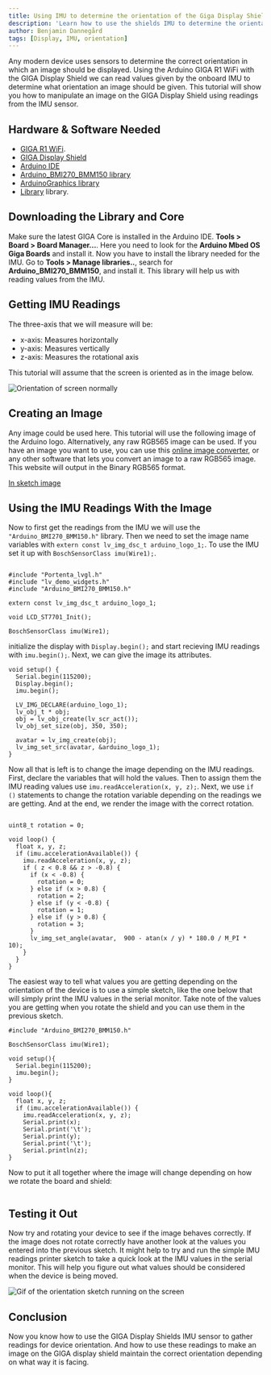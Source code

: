 ```yaml
---
title: Using IMU to determine the orientation of the Giga Display Shield
description: 'Learn how to use the shields IMU to determine the orientation of the Giga Display Shield'
author: Benjamin Dannegård
tags: [Display, IMU, orientation]
---
```


Any modern device uses sensors to determine the correct orientation in which an image should be displayed. Using the Arduino GIGA R1 WiFi with the GIGA Display Shield we can read values given by the onboard IMU to determine what orientation an image should be given. This tutorial will show you how to manipulate an image on the GIGA Display Shield using readings from the IMU sensor. 

## Hardware & Software Needed

- [GIGA R1 WiFi](/hardware/giga-r1).
- [GIGA Display Shield]()
- [Arduino IDE](https://www.arduino.cc/en/software)
- [Arduino_BMI270_BMM150 library]()
- [ArduinoGraphics library]()
- [Library]() library.

## Downloading the Library and Core

Make sure the latest GIGA Core is installed in the Arduino IDE. **Tools > Board > Board Manager...**. Here you need to look for the **Arduino Mbed OS Giga Boards** and install it. Now you have to install the library needed for the IMU. Go to **Tools > Manage libraries..**, search for **Arduino_BMI270_BMM150**, and install it. This library will help us with reading values from the IMU.

## Getting IMU Readings

The three-axis that we will measure will be:

- x-axis: Measures horizontally
- y-axis: Measures vertically
- z-axis: Measures the rotational axis

This tutorial will assume that the screen is oriented as in the image below.

![Orientation of screen normally]()

## Creating an Image

Any image could be used here. This tutorial will use the following image of the Arduino logo. Alternatively, any raw RGB565 image can be used. If you have an image you want to use, you can use this [online image converter](https://lvgl.io/tools/imageconverter), or any other software that lets you convert an image to a raw RGB565 image. This website will output in the Binary RGB565 format.

[In sketch image]()

## Using the IMU Readings With the Image

Now to first get the readings from the IMU we will use the `"Arduino_BMI270_BMM150.h"` library. Then we need to set the image name variables with `extern const lv_img_dsc_t arduino_logo_1;`. To use the IMU set it up with `BoschSensorClass imu(Wire1);`.

```arduino

#include "Portenta_lvgl.h"
#include "lv_demo_widgets.h"
#include "Arduino_BMI270_BMM150.h"

extern const lv_img_dsc_t arduino_logo_1;

void LCD_ST7701_Init();

BoschSensorClass imu(Wire1);
```

initialize the display with `Display.begin();` and start recieving IMU readings with `imu.begin();`. Next, we can give the image its attributes.

```arduino
void setup() {
  Serial.begin(115200);
  Display.begin();
  imu.begin();

  LV_IMG_DECLARE(arduino_logo_1);
  lv_obj_t * obj;
  obj = lv_obj_create(lv_scr_act());
  lv_obj_set_size(obj, 350, 350);

  avatar = lv_img_create(obj);
  lv_img_set_src(avatar, &arduino_logo_1);
}

```

Now all that is left is to change the image depending on the IMU readings. First, declare the variables that will hold the values. Then to assign them the IMU reading values use `imu.readAcceleration(x, y, z);`. Next, we use `if ()` statements to change the rotation variable depending on the readings we are getting. And at the end, we render the image with the correct rotation.

```arduino

uint8_t rotation = 0;

void loop() {
  float x, y, z;
  if (imu.accelerationAvailable()) {
    imu.readAcceleration(x, y, z);
    if ( z < 0.8 && z > -0.8) {
      if (x < -0.8) {
        rotation = 0;
      } else if (x > 0.8) {
        rotation = 2;
      } else if (y < -0.8) {
        rotation = 1;
      } else if (y > 0.8) {
        rotation = 3;
      }
      lv_img_set_angle(avatar,  900 - atan(x / y) * 180.0 / M_PI * 10);
    }
  }
}
```

The easiest way to tell what values you are getting depending on the orientation of the device is to use a simple sketch, like the one below that will simply print the IMU values in the serial monitor. Take note of the values you are getting when you rotate the shield and you can use them in the previous sketch.

```arduino
#include "Arduino_BMI270_BMM150.h"

BoschSensorClass imu(Wire1);

void setup(){
  Serial.begin(115200);
  imu.begin();
}

void loop(){
  float x, y, z;
  if (imu.accelerationAvailable()) {
    imu.readAcceleration(x, y, z);
    Serial.print(x);
    Serial.print('\t');
    Serial.print(y);
    Serial.print('\t');
    Serial.println(z);
}
```

Now to put it all together where the image will change depending on how we rotate the board and shield:

```arduino

```

## Testing it Out

Now try and rotating your device to see if the image behaves correctly. If the image does not rotate correctly have another look at the values you entered into the previous sketch. It might help to try and run the simple IMU readings printer sketch to take a quick look at the IMU values in the serial monitor. This will help you figure out what values should be considered when the device is being moved. 

![Gif of the orientation sketch running on the screen]()

## Conclusion

Now you know how to use the GIGA Display Shields IMU sensor to gather readings for device orientation. And how to use these readings to make an image on the GIGA display shield maintain the correct orientation depending on what way it is facing. 